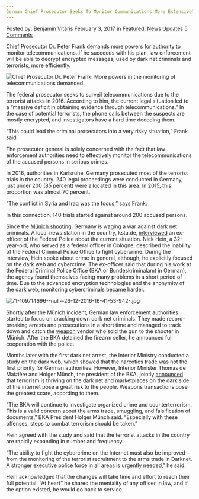 ```yaml
---
German Chief Prosecutor Seeks To Monitor Communications More Extensively
---
```

<article class="post-listing post-17958 post type-post status-publish format-standard has-post-thumbnail hentry category-deepdot-news category-news-updates tag-chief tag-communications tag-extensively tag-german tag-monitor tag-prosecutor tag-seeks">
    <div class="post-inner">
        <span>Posted by: <a href="https://www.deepdotweb.com/author/benjaminvi/" title="">Benjamin Vitáris </a></span>
    <span>February 3, 2017</span>
    <span>in <a href="https://www.deepdotweb.com/category/deepdot-news/" rel="category tag">Featured</a>, <a href="https://www.deepdotweb.com/category/news-updates/" rel="category tag">News Updates</a></span>
    <span><a href="https://www.deepdotweb.com/2017/02/03/german-chief-prosecutor-seeks-monitor-communications-extensively/#comments">5 Comments</a></span>
    </p>
    <div class="clear"></div>
    <div class="entry">
    <p>Chief Prosecutor Dr. Peter Frank <a href="http://www.chip.de/news/Werden-wir-bald-alle-abgehoert-Es-wird-mit-Terror-Bekaempfung-begruendet_107568096.html">demands</a> more powers for authority to monitor telecommunications. If he succeeds with his plan, law enforcement will be able to decrypt encrypted messages, used by dark net criminals and terrorists, more efficiently.</p>
    <p><img class="wp-image-17966 aligncenter" src="https://www.deepdotweb.com/wp-content/uploads/2017/01/chief-prosecutor-dr-peter-frank-more-powers-in-t.jpeg" alt="Chief Prosecutor Dr. Peter Frank: More powers in the monitoring of telecommunications demanded." srcset="https://www.deepdotweb.com/wp-content/uploads/2017/01/chief-prosecutor-dr-peter-frank-more-powers-in-t.jpeg 640w, https://www.deepdotweb.com/wp-content/uploads/2017/01/chief-prosecutor-dr-peter-frank-more-powers-in-t-300x168.jpeg 300w" sizes="(max-width: 640px) 100vw, 640px"/></p>
    <p>The federal prosecutor seeks to surveil telecommunications due to the terrorist attacks in 2016. According to him, the current legal situation led to a &#8220;massive deficit in obtaining evidence through telecommunications.&#8221; In the case of potential terrorists, the phone calls between the suspects are mostly encrypted, and investigators have a hard time decoding them.</p>
    <p>“This could lead the criminal prosecutors into a very risky situation,&#8221; Frank said.</p>
    <p>The prosecutor general is solely concerned with the fact that law enforcement authorities need to effectively monitor the telecommunications of the accused persons in serious crimes.</p>
    <p>In 2016, authorities in Karlsruhe, Germany prosecuted most of the terrorist trials in the country. 240 legal proceedings were conducted in Germany, just under 200 (85 percent) were allocated in this area. In 2015, this proportion was almost 70 percent.</p>
    <p>&#8220;The conflict in Syria and Iraq was the focus,&#8221; says Frank.</p>
    <p>In this connection, 140 trials started against around 200 accused persons.</p>
    <p>Since the <a href="https://www.deepdotweb.com/2016/08/25/german-dnm-vendor-arrested-selling-glock-munich-shooter/">Münich shooting</a>, Germany is waging a war against dark net criminals. A local news station in the country, ksta.de, <a href="https://www.deepdotweb.com/2017/01/04/ex-federal-police-officer-said-authorities-overwhelmed-darknet/">interviewed</a> an ex-officer of the Federal Police about the current situation. Nick Hein, a 32-year-old, who served as a federal officer in Cologne, described the inability of the Federal Criminal Police Office to fight cybercrime. During the interview, Hein spoke about crime in general, although, he explicitly focused on the dark web and cybercrime. The ex-officer said that during his work at the Federal Criminal Police Office (BKA or Bundeskriminalamt in German), the agency found themselves facing many problems in a short period of time. Due to the advanced encryption technologies and the anonymity of the dark web, monitoring cybercriminals became harder.</p>
    <p><img class="wp-image-17967 aligncenter" src="https://www.deepdotweb.com/wp-content/uploads/2017/01/71-109714696-null-26-12-2016-16-41-53-942-jpg-1.jpeg" alt="71-109714696--null--26-12-2016-16-41-53-942-.jpg" srcset="https://www.deepdotweb.com/wp-content/uploads/2017/01/71-109714696-null-26-12-2016-16-41-53-942-jpg-1.jpeg 940w, https://www.deepdotweb.com/wp-content/uploads/2017/01/71-109714696-null-26-12-2016-16-41-53-942-jpg-1-300x150.jpeg 300w, https://www.deepdotweb.com/wp-content/uploads/2017/01/71-109714696-null-26-12-2016-16-41-53-942-jpg-1-660x330.jpeg 660w" sizes="(max-width: 940px) 100vw, 940px"/></p>
    <p><a id="post-17958-_gjdgxs"></a> Shortly after the Münich incident, German law enforcement authorities started to focus on cracking down dark net criminals. They made record-breaking arrests and prosecutions in a short time and managed to track down and catch the <a href="https://www.deepdotweb.com/tag/weapon">weapon</a> vendor who sold the gun to the shooter in Münich. After the BKA detained the firearm seller, he announced full cooperation with the police.</p>
    <p>Months later with the first dark net arrest, the Interior Ministry conducted a study on the dark web, which showed that the narcotics trade was not the first priority for German authorities. However, Interior Minister Thomas de Maizière and Holger Münch, the president of the BKA, jointly <a href="https://www.deepdotweb.com/2016/10/26/bka-chief-organized-crime-shifted-actions-dark-net/">announced</a> that terrorism is thriving on the dark net and marketplaces on the dark side of the internet pose a great risk to the people. Weapons transactions pose the greatest scare, according to them.</p>
    <p>“The BKA will continue to investigate organized crime and counterterrorism. This is a valid concern about the arms trade, smuggling, and falsification of documents,” BKA President Holger Münch said. “Especially with these offenses, steps to combat terrorism should be taken.”</p>
    <p>Hein agreed with the study and said that the terrorist attacks in the country are rapidly expanding in number and frequency.</p>
    <p>“The ability to fight the cybercrime on the Internet must also be improved – from the monitoring of the terrorist recruitment to the arms trade in Darknet. A stronger executive police force in all areas is urgently needed,” he said.</p>
    <p>Hein acknowledged that the changes will take time and effort to reach their full potential. “At heart” he shared the mentality of any officer in law, and if the option existed, he would go back to service.</p>
    </div>
    <span style="display:none"><a href="https://www.deepdotweb.com/tag/chief/" rel="tag">chief</a> <a href="https://www.deepdotweb.com/tag/communications/" rel="tag">communications</a> <a href="https://www.deepdotweb.com/tag/extensively/" rel="tag">extensively</a> <a href="https://www.deepdotweb.com/tag/german/" rel="tag">german</a> <a href="https://www.deepdotweb.com/tag/monitor/" rel="tag">monitor</a> <a href="https://www.deepdotweb.com/tag/prosecutor/" rel="tag">prosecutor</a> <a href="https://www.deepdotweb.com/tag/seeks/" rel="tag">seeks</a></span> <span style="display:none" class="updated">2017-02-03</span>
    <div style="display:none" class="vcard author" itemprop="author" itemscope itemtype="http://schema.org/Person"><strong class="fn" itemprop="name"><a href="https://www.deepdotweb.com/author/benjaminvi/" title="Posts by Benjamin Vitáris" rel="author">Benjamin Vitáris</a></strong></div>
    </div>
</article>

